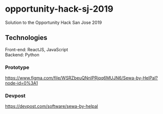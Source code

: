 # opportunity-hack-sj-2019
Solution to the Opportunity Hack San Jose 2019

## Technologies ##
Front-end: ReactJS, JavaScript  
Backend: Python

### Prototype ###
https://www.figma.com/file/WSRZbeuQNnIPRjqq6MUJN6/Sewa-by-HelPal?node-id=0%3A1

### Devpost ###
https://devpost.com/software/sewa-by-helpal

